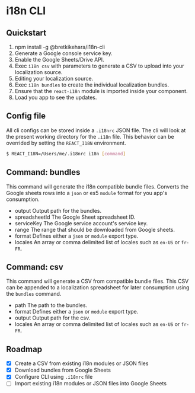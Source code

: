 i18n CLI
================================================

## Quickstart

1. npm install -g @bretkikehara/i18n-cli
2. Generate a Google console service key.
3. Enable the Google Sheets/Drive API.
4. Exec `i18n csv` with parameters to generate a CSV to upload into your localization source.
5. Editing your localization source.
6. Exec `i18n bundles` to create the individual localization bundles.
7. Ensure that the `react-i18n` module is imported inside your component.
8. Load you app to see the updates.

## Config file

All cli configs can be stored inside a `.i18nrc` JSON file. The cli will look at the present working directory for the `.i18n` file. This behavior can be overrided by setting the `REACT_I18N` environment.

```sh
$ REACT_I18N=/Users/me/.i18nrc i18n [command]
```

## Command: **bundles**

This command will generate the i18n compatible bundle files. Converts the Google sheets rows into a `json` or es5 `module` format for you app's consumption.

* output
	Output path for the bundles.
* spreadsheetId
	The Google Sheet spreadsheet ID.
* serviceKey
	The Google service account's service key.
* range
	The range that should be downloaded from Google sheets.
* format
	Defines either a `json` or `module` export type.
* locales
	An array or comma delimited list of locales such as `en-US` or `fr-FR`.

## Command: **csv**

This command will generate a CSV from compatible bundle files. This CSV can be appended to a localization spreadsheet for later consumption using the `bundles` command.

* path
	The path to the bundles.
* format
	Defines either a `json` or `module` export type.
* output
	Output path for the csv.
* locales
	An array or comma delimited list of locales such as `en-US` or `fr-FR`.

## Roadmap
- [x] Create a CSV from existing i18n modules or JSON files
- [x] Download bundles from Google Sheets
- [x] Configure CLI using `.i18nrc` file
- [ ] Import existing i18n modules or JSON files into Google Sheets
